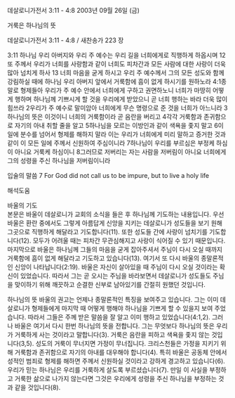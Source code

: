 데살로니가전서 3:11 - 4:8 
2003년 09월 26일 (금)

거룩은 하나님의 뜻



데살로니가전서 3:11 - 4:8 / 새찬송가 223 장


3:11 하나님 우리 아버지와 우리 주 예수는 우리 길을 너희에게로 직행하게 하옵시며 
12또 주께서 우리가 너희를 사랑함과 같이 너희도 피차간과 모든 사람에 대한 사랑이 더욱 많아 넘치게 하사 
13 너희 마음을 굳게 하시고 우리 주 예수께서 그의 모든 성도와 함께 강림하실 때에 하나님 우리 아버지 앞에서 거룩함에 흠이 없게 하시기를 원하노라 
4:1종말로 형제들아 우리가 주 예수 안에서 너희에게 구하고 권면하노니 너희가 마땅히 어떻게 행하며 하나님께 기쁘시게 할 것을 우리에게 받았으니 곧 너희 행하는 바라 더욱 많이 힘쓰라 
2우리가 주 예수로 말미암아 너희에게 무슨 명령으로 준 것을 너희가 아느니라 
3하나님의 뜻은 이것이니 너희의 거룩함이라 곧 음란을 버리고 
4각각 거룩함과 존귀함으로 자기의 아내 취할 줄을 알고 
5하나님을 모르는 이방인과 같이 색욕을 좇지 말고 
6이 일에 분수를 넘어서 형제를 해하지 말라 이는 우리가 너희에게 미리 말하고 증거한 것과 같이 이 모든 일에 주께서 신원하여 주심이니라 
7하나님이 우리를 부르심은 부정케 하심이 아니요 거룩케 하심이니 
8그러므로 저버리는 자는 사람을 저버림이 아니요 너희에게 그의 성령을 주신 하나님을 저버림이니라 

입술의 말씀 
7 For God did not call us to be impure, but to live a holy life

해석도움





바울의 기도  
본문은 바울이 데살로니가 교회의 소식을 들은 후 하나님께 기도하는 내용입니다. 우선 바울은 환란 중에서도 그렇게 아름답게 신앙을 지키는 데살로니가 성도들을 보기 원해 그곳으로 직행하게 해달라고 기도합니다(11). 또한 성도들 간에 사랑이 넘치기를 기도합니다(12). 모두가 어려울 때는 피차간 무관심해지고 사랑이 식어질 수 있기 때문입니다. 마지막으로 바울은 하나님께 그들의 마음을 굳게 잡아주셔서 주님이 다시 오실 때까지 거룩함에 흠이 없게 해달라고 기도하고 있습니다(13). 여기서 또 다시 바울의 종말론적인 신앙이 나타납니다(2:19). 바울은 자신이 살아있을 때 주님이 다시 오실 것이라는 확신이 있었습니다. 따라서 그는 곧 오시는 주님을 바라보면서 데살로니가 성도들도 주님을 맞이하기 위해 깨끗하고 순결한 신부로 남아있기를 간절히 원했던 것입니다.   

하나님의 뜻 
바울의 권고는 언제나 종말론적인 특징을 보여주고 있습니다. 그는 이미 데살로니가 형제들에게 마지막 때 어떻게 행해야 하나님을 기쁘게 할 수 있을지 보여 주었습니다. 따라서 그들은 주께 받은 말씀을 잘 알고 이미 행하고 있었습니다(4:1,2). 그러나 바울은 여기서 다시 한번 하나님의 뜻을 전합니다. 그는 무엇보다 하나님의 뜻은 우리가 거룩하게 사는 것이라고 말합니다(3). 거룩은 음란을 피하고 색욕을 좇지 않는 것입니다(3,5). 성도의 거룩이 무너지면 가정이 무너집니다. 크리스천들은 가정을 지키기 위해 거룩함과 존귀함으로 자기의 아내를 대우해야 합니다(4). 특히 바울은 공동체 안에서 성적인 범죄로 형제를 해하면 주께서 신원하실 것이라고 강하게 경고하고 있습니다(6). 우리가 믿는 하나님은 우리를 거룩하게 살도록 부르셨습니다(7). 만일 이 사실을 부정하고 거룩한 삶으로 나가지 않는다면 그것은 우리에게 성령을 주신 하나님을 부정하는 것과 같을 것입니다(8).